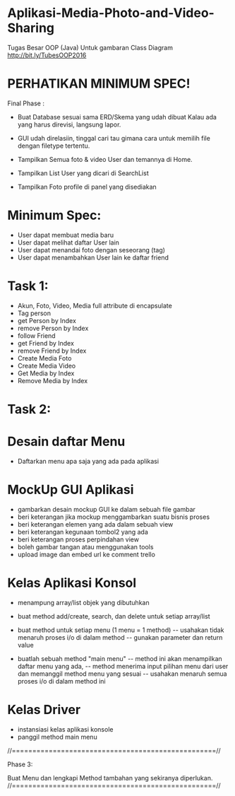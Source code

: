 # Aplikasi-Media-Photo-and-Video-Sharing
Tugas Besar OOP (Java)
Untuk gambaran Class Diagram
http://bit.ly/TubesOOP2016

PERHATIKAN MINIMUM SPEC!
==================================================
Final Phase : 
  - Buat Database sesuai sama ERD/Skema yang udah dibuat
  Kalau ada yang harus direvisi, langsung lapor.
  
  - GUI udah direlasiin, tinggal cari tau gimana cara
  untuk memilih file dengan filetype tertentu.
  
  - Tampilkan Semua foto & video User dan temannya di Home.
  - Tampilkan List User yang dicari di SearchList
  - Tampilkan Foto profile di panel yang disediakan


Minimum Spec:
==================================================
- User dapat membuat media baru
- User dapat melihat daftar User lain
- User dapat menandai foto dengan seseorang (tag)
- User dapat menambahkan User lain ke daftar friend


Task 1:
==================================================
- Akun, Foto, Video, Media full attribute di encapsulate
- Tag person
- get Person by Index
- remove Person by Index
- follow Friend
- get Friend by Index
- remove Friend by Index
- Create Media Foto
- Create Media Video
- Get Media by Index
- Remove Media by Index


Task 2:
==================================================
Desain daftar Menu
==================================================
- Daftarkan menu apa saja yang ada pada aplikasi


MockUp GUI Aplikasi
==================================================
- gambarkan desain mockup GUI ke dalam sebuah file gambar
- beri keterangan jika mockup menggambarkan suatu bisnis proses
- beri keterangan elemen yang ada dalam sebuah view
- beri keterangan kegunaan tombol2 yang ada
- beri keterangan proses perpindahan view
- boleh gambar tangan atau menggunakan tools
- upload image dan embed url ke comment trello


Kelas Aplikasi Konsol
==================================================
- menampung array/list objek yang dibutuhkan
- buat method add/create, search, dan delete untuk setiap array/list
- buat method untuk setiap menu (1 menu = 1 method)
-- usahakan tidak menaruh proses i/o di dalam method
-- gunakan parameter dan return value

- buatlah sebuah method "main menu"
--  method ini akan menampilkan daftar menu yang ada,
--  method menerima input pilihan menu dari user dan memanggil method menu yang sesuai
--  usahakan menaruh semua proses i/o di dalam method ini 


Kelas Driver
==================================================
- instansiasi kelas aplikasi konsole
- panggil method main menu

//==================================================//

Phase 3:

Buat Menu dan lengkapi Method tambahan yang sekiranya
diperlukan.
//==================================================//

